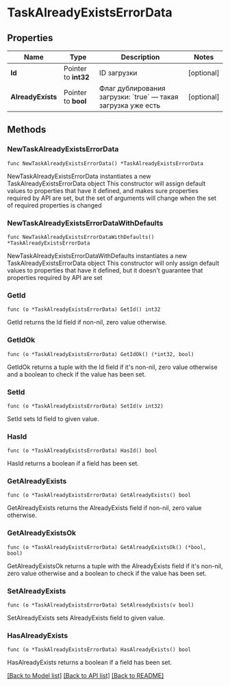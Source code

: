 # TaskAlreadyExistsErrorData

## Properties

Name | Type | Description | Notes
------------ | ------------- | ------------- | -------------
**Id** | Pointer to **int32** | ID загрузки | [optional] 
**AlreadyExists** | Pointer to **bool** | Флаг дублирования загрузки: &#x60;true&#x60; — такая загрузка уже есть  | [optional] 

## Methods

### NewTaskAlreadyExistsErrorData

`func NewTaskAlreadyExistsErrorData() *TaskAlreadyExistsErrorData`

NewTaskAlreadyExistsErrorData instantiates a new TaskAlreadyExistsErrorData object
This constructor will assign default values to properties that have it defined,
and makes sure properties required by API are set, but the set of arguments
will change when the set of required properties is changed

### NewTaskAlreadyExistsErrorDataWithDefaults

`func NewTaskAlreadyExistsErrorDataWithDefaults() *TaskAlreadyExistsErrorData`

NewTaskAlreadyExistsErrorDataWithDefaults instantiates a new TaskAlreadyExistsErrorData object
This constructor will only assign default values to properties that have it defined,
but it doesn't guarantee that properties required by API are set

### GetId

`func (o *TaskAlreadyExistsErrorData) GetId() int32`

GetId returns the Id field if non-nil, zero value otherwise.

### GetIdOk

`func (o *TaskAlreadyExistsErrorData) GetIdOk() (*int32, bool)`

GetIdOk returns a tuple with the Id field if it's non-nil, zero value otherwise
and a boolean to check if the value has been set.

### SetId

`func (o *TaskAlreadyExistsErrorData) SetId(v int32)`

SetId sets Id field to given value.

### HasId

`func (o *TaskAlreadyExistsErrorData) HasId() bool`

HasId returns a boolean if a field has been set.

### GetAlreadyExists

`func (o *TaskAlreadyExistsErrorData) GetAlreadyExists() bool`

GetAlreadyExists returns the AlreadyExists field if non-nil, zero value otherwise.

### GetAlreadyExistsOk

`func (o *TaskAlreadyExistsErrorData) GetAlreadyExistsOk() (*bool, bool)`

GetAlreadyExistsOk returns a tuple with the AlreadyExists field if it's non-nil, zero value otherwise
and a boolean to check if the value has been set.

### SetAlreadyExists

`func (o *TaskAlreadyExistsErrorData) SetAlreadyExists(v bool)`

SetAlreadyExists sets AlreadyExists field to given value.

### HasAlreadyExists

`func (o *TaskAlreadyExistsErrorData) HasAlreadyExists() bool`

HasAlreadyExists returns a boolean if a field has been set.


[[Back to Model list]](../README.md#documentation-for-models) [[Back to API list]](../README.md#documentation-for-api-endpoints) [[Back to README]](../README.md)


